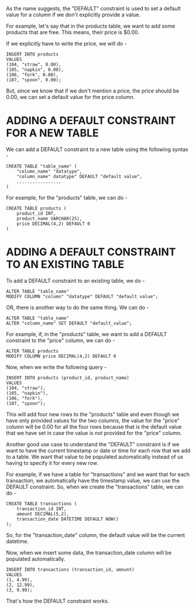 As the name suggests, the "DEFAULT" constraint is used to set a default value for a column if we don't explicitly provide a value.

For example, let's say that in the products table, we want to add some products that are free. This means, their price is $0.00.

If we explicitly have to write the price, we will do -

    INSERT INTO products
    VALUES 
    (104, "straw", 0.00),
    (105, "napkin", 0.00),
    (106, "fork", 0.00),
    (107, "spoon", 0.00);

But, since we know that if we don't mention a price, the price should be 0.00, we can set a default value for the price column.

# ADDING A DEFAULT CONSTRAINT FOR A NEW TABLE

We can add a DEFAULT constraint to a new table using the following syntax -

    CREATE TABLE "table_name" (
        "column_name" "datatype",
        "column_name" datatype" DEFAULT "default value",
        .................
    )

For example, for the "products" table, we can do -

    CREATE TABLE products (
        product_id INT,
        product_name VARCHAR(25),
        price DECIMAL(4,2) DEFAULT 0
    )

# ADDING A DEFAULT CONSTRAINT TO AN EXISTING TABLE

To add a DEFAULT constraint to an existing table, we do -

    ALTER TABLE "table_name"
    MODIFY COLUMN "column" "datatype" DEFAULT "default value";

OR, there is another way to do the same thing. We can do -

    ALTER TABLE "table_name"
    ALTER "column_name" SET DEFAULT "default_value";

For example, if, in the "products" table, we want to add a DEFAULT constraint to the "price" column, we can do -

    ALTER TABLE products
    MODIFY COLUMN price DECIMAL(4,2) DEFAULT 0

Now, when we write the following query -

    INSERT INTO products (product_id, product_name)
    VALUES 
    (104, "straw"),
    (105, "napkin"),
    (106, "fork"),
    (107, "spoon");

This will add four new rows to the "products" table and even though we have only provided values for the two columns, the value for the "price" column will be 0.00 for all the four rows because that is the default value that we have set in case the value is not provided for the "price" column.

Another good use case to understand the "DEFAULT" constraint is if we want to have the current timestamp or date or time for each row that we add to a table. We want that value to be populated automatically instead of us having to specify it for every new row.

For example, if we have a table for "transactions" and we want that for each transaction, we automatically have the timestamp value, we can use the DEFAULT constraint. So, when we create the "transactions" table, we can do -

    CREATE TABLE transactions (
        transaction_id INT,
        amount DECIMAL(5,2),
        transaction_date DATETIME DEFAULT NOW()
    );

So, for the "transaction_date" column, the default value will be the current datetime.

Now, when we insert some data, the transaction_date column will be populated automatically.


    INSERT INTO transactions (transaction_id, amount)
    VALUES 
    (1, 4.99),
    (2, 12.99),
    (3, 9.99);

That's how the DEFAULT constraint works.